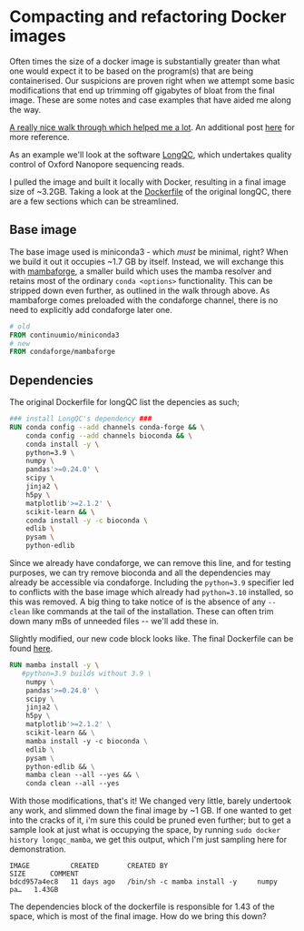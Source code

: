 # Compacting and refactoring Docker images 
Often times the size of a docker image is substantially greater than what
one would expect it to be based on the program(s) that are being containerised.
Our suspicions are proven right when we attempt some basic modifications that end up
trimming off gigabytes of bloat from the final image. These are some notes and case
examples that have aided me along the way. 

[A really nice walk through which helped me a lot](https://uwekorn.com/2021/03/01/deploying-conda-environments-in-docker-how-to-do-it-right.html). An additional post [here](https://jcristharif.com/conda-docker-tips.html) for more reference. 

As an example we'll look at the software [LongQC](https://github.com/yfukasawa/LongQC), which undertakes quality control of Oxford Nanopore sequencing reads.

I pulled the image and built it locally with Docker, resulting in a final image size of ~3.2GB. Taking a look at the [Dockerfile](https://github.com/yfukasawa/LongQC/blob/master/Dockerfile) of the original longQC, there are a few sections which can be streamlined. 

## Base image 
The base image used is miniconda3 - which *must* be minimal, right? When we
build it out it occupies ~1.7 GB by itself. Instead, we will exchange this with
[mambaforge](https://hub.docker.com/r/condaforge/mambaforge), a smaller build
which uses the mamba resolver and retains most of the ordinary `conda
<options>` functionality. This can be stripped down even further, as outlined in the walk through above. As mambaforge comes preloaded with the condaforge channel, there is no need to explicitly add condaforge later one. 
```Dockerfile
# old 
FROM continuumio/miniconda3
# new 
FROM condaforge/mambaforge
```

## Dependencies 
The original Dockerfile for longQC list the depencies as such;
```Dockerfile
### install LongQC's dependency ###
RUN conda config --add channels conda-forge && \
    conda config --add channels bioconda && \
    conda install -y \
    python=3.9 \
    numpy \
    pandas'>=0.24.0' \
    scipy \
    jinja2 \
    h5py \
    matplotlib'>=2.1.2' \
    scikit-learn && \
    conda install -y -c bioconda \
    edlib \
    pysam \
    python-edlib
```
Since we already have condaforge, we can remove this line, and for testing purposes, we can try remove bioconda and all the dependencies may already be accessible via condaforge. Including the `python=3.9` specifier led to conflicts with the base image which already had `python=3.10` installed, so this was removed. A big thing to take notice of is the absence of any `--clean` like commands at the tail of the installation. These can often trim down many mBs of unneeded files -- we'll add these in. 

Slightly modified, our new code block looks like. The final Dockerfile can be found [here](https://github.com/yfukasawa/LongQC/blob/master/Dockerfile).
```Dockerfile
RUN mamba install -y \
   #python=3.9 builds without 3.9 \
    numpy \
    pandas'>=0.24.0' \
    scipy \
    jinja2 \
    h5py \
    matplotlib'>=2.1.2' \
    scikit-learn && \
    mamba install -y -c bioconda \
    edlib \
    pysam \
    python-edlib && \
    mamba clean --all --yes && \
    conda clean --all --yes
```

With those modifications, that's it! We changed very little, barely undertook
any work, and slimmed down the final image by ~1 GB. If one wanted to get into
the cracks of it, i'm sure this could be pruned even further; but to get a
sample look at just what is occupying the space, by running `sudo docker
history longqc_mamba`, we get this output, which I'm just sampling here for demonstration. 
```
IMAGE          CREATED       CREATED BY                                      SIZE      COMMENT
bdcd957a4ec8   11 days ago   /bin/sh -c mamba install -y     numpy     pa…   1.43GB
```

The dependencies block of the dockerfile is responsible for 1.43 of the space, which is most of the final image. How do we bring this down? 




